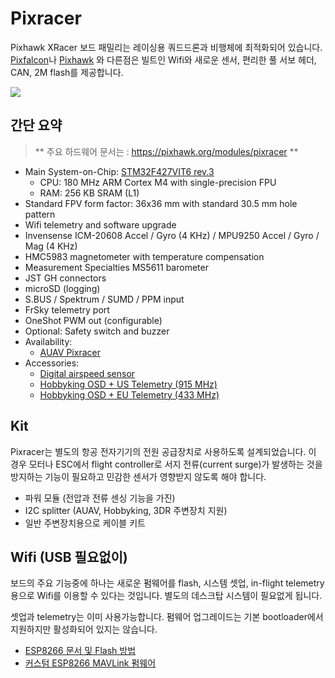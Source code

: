 # Pixracer

Pixhawk XRacer 보드 패밀리는 레이싱용 쿼드드론과 비행체에 최적화되어 있습니다. [Pixfalcon](hardware-pixfalcon.md)나 [Pixhawk](hardware-pixhawk.md) 와 다른점은 빌트인 Wifi와 새로운 센서, 편리한 풀 서보 헤더, CAN, 2M flash를 제공합니다.

![](images/hardware/hardware-pixracer.jpg)

## 간단 요약

> ** 주요 하드웨어 문서는 : https://pixhawk.org/modules/pixracer **

  * Main System-on-Chip: [STM32F427VIT6 rev.3](http://www.st.com/web/en/catalog/mmc/FM141/SC1169/SS1577/LN1789)
    * CPU: 180 MHz ARM Cortex M4 with single-precision FPU
    * RAM: 256 KB SRAM (L1)
  * Standard FPV form factor: 36x36 mm with standard 30.5 mm hole pattern
  * Wifi telemetry and software upgrade
  * Invensense ICM-20608 Accel / Gyro (4 KHz) / MPU9250 Accel / Gyro / Mag (4 KHz)
  * HMC5983 magnetometer with temperature compensation
  * Measurement Specialties MS5611 barometer
  * JST GH connectors
  * microSD (logging)
  * S.BUS / Spektrum / SUMD / PPM input
  * FrSky telemetry port
  * OneShot PWM out (configurable)
  * Optional: Safety switch and buzzer
  * Availability:
    * [AUAV Pixracer](http://www.auav.co/product-p/xr-v1.htm)
  * Accessories:
    * [Digital airspeed sensor](http://www.hobbyking.com/hobbyking/store/__62752__HKPilot_32_Digital_Air_Speed_Sensor_And_Pitot_Tube_Set.html)
    * [Hobbyking OSD + US Telemetry (915 MHz)](http://www.hobbyking.com/hobbyking/store/__74651__Micro_HKPilot_Telemetry_Radio_Module_with_On_Screen_Display_OSD_unit_915MHz_.html)
    * [Hobbyking OSD + EU Telemetry (433 MHz)](http://www.hobbyking.com/hobbyking/store/__74650__Micro_HKPilot_Telemetry_Radio_Module_with_On_Screen_Display_OSD_unit_433MHz_.html)


## Kit

Pixracer는 별도의 항공 전자기기의 전원 공급장치로 사용하도록 설계되었습니다. 이 경우 모터나 ESC에서 flight controller로 서지 전류(current surge)가 발생하는 것을 방지하는 기능이 필요하고 민감한 센서가 영향받지 않도록 해야 합니다.

  * 파워 모듈 (전압과 전류 센싱 기능을 가진)
  * I2C splitter (AUAV, Hobbyking, 3DR 주변장치 지원)
  * 일반 주변장치용으로 케이블 키트

## Wifi (USB 필요없이)

보드의 주요 기능중에 하나는 새로운 펌웨어를 flash, 시스템 셋업, in-flight telemetry 용으로 Wifi를 이용할 수 있다는 것입니다. 별도의 데스크탑 시스템이 필요없게 됩니다.

<aside class="todo">
셋업과 telemetry는 이미 사용가능합니다. 펌웨어 업그레이드는 기본 bootloader에서 지원하지만 활성화되어 있지는 않습니다.
</aside>

  * [ESP8266 문서 및 Flash 방법](https://pixhawk.org/peripherals/8266)
  * [커스텀 ESP8266 MAVLink 펌웨어](https://github.com/dogmaphobic/mavesp8266)

